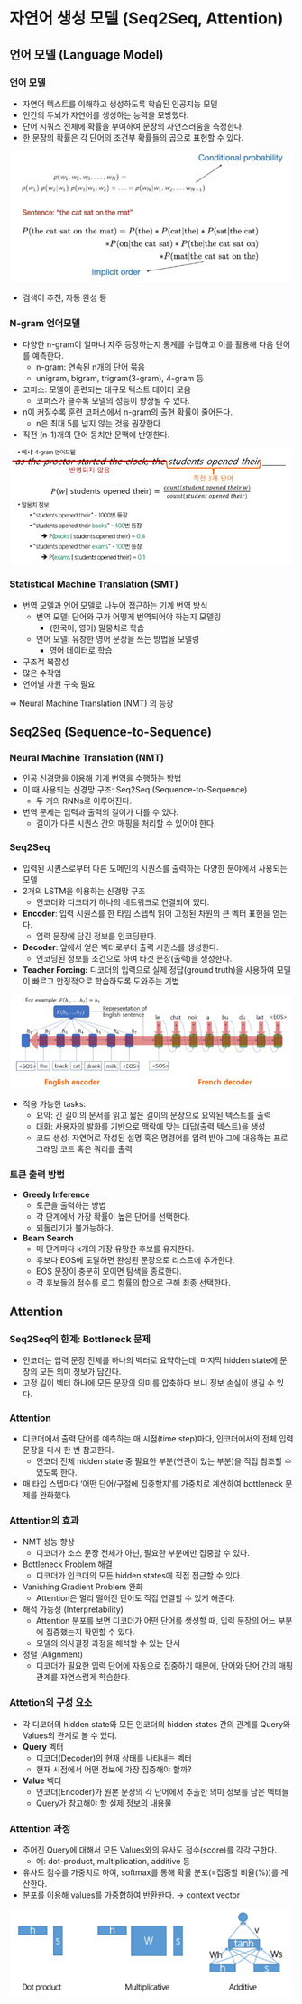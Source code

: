 # 자연어 생성 모델 (Seq2Seq, Attention)

## 언어 모델 (Language Model)

### 언어 모델

- 자연어 텍스트를 이해하고 생성하도록 학습된 인공지능 모델
- 인간의 두뇌가 자연어를 생성하는 능력을 모방했다.
- 단어 시쿼스 전체에 확률을 부여하여 문장의 자연스러움을 측정한다.
- 한 문장의 확률은 각 단어의 조건부 확률들의 곱으로 표현할 수 있다.

![언어 모델](../images/seq2seq-and-attention_1.png)

- 검색어 추천, 자동 완성 등

### N-gram 언어모델

- 다양한 n-gram이 얼마나 자주 등장하는지 통계를 수집하고 이를 활용해 다음 단어를 예측한다.
    - n-gram: 연속된 n개의 단어 묶음
    - unigram, bigram, trigram(3-gram), 4-gram 등
- 코퍼스: 모델이 훈련되는 대규모 텍스트 데이터 모음
    - 코퍼스가 클수록 모델의 성능이 향상될 수 있다.
- n이 커질수록 훈련 코퍼스에서 n-gram의 출현 확률이 줄어든다.
    - n은 최대 5를 넘지 않는 것을 권장한다.
- 직전 (n-1)개의 단어 뭉치만 문맥에 반영한다.

![N-gram 언어 모델](../images/seq2seq-and-attention_2.png)

### Statistical Machine Translation (SMT)

- 번역 모델과 언어 모델로 나누어 접근하는 기계 번역 방식
    - 번역 모델: 단어와 구가 어떻게 번역되어야 하는지 모델링
        - (한국어, 영어) 말뭉치로 학습
    - 언어 모델: 유창한 영어 문장을 쓰는 방법을 모델링
        - 영어 데이터로 학습
- 구조적 복잡성
- 많은 수작업
- 언어별 자원 구축 필요

⇒ Neural Machine Translation (NMT) 의 등장

## Seq2Seq (Sequence-to-Sequence)

### Neural Machine Translation (NMT)

- 인공 신경망을 이용해 기계 번역을 수행하는 방법
- 이 때 사용되는 신경망 구조: Seq2Seq (Sequence-to-Sequence)
    - 두 개의 RNNs로 이루어진다.
- 번역 문제는 입력과 출력의 길이가 다를 수 있다.
    - 길이가 다른 시퀀스 간의 매핑을 처리할 수 있어야 한다.

### Seq2Seq

- 입력된 시퀀스로부터 다른 도메인의 시퀀스를 출력하는 다양한 분야에서 사용되는 모델
- 2개의 LSTM을 이용하는 신경망 구조
    - 인코더와 디코더가 하나의 네트워크로 연결되어 있다.
- **Encoder**: 입력 시퀀스를 한 타임 스텝씩 읽어 고정된 차원의 큰 벡터 표현을 얻는다.
    - 입력 문장에 담긴 정보를 인코딩한다.
- **Decoder**: 앞에서 얻은 벡터로부터 출력 시퀀스를 생성한다.
    - 인코딩된 정보를 조건으로 하여 타겟 문장(출력)을 생성한다.
- **Teacher Forcing:** 디코더의 입력으로 실제 정답(ground truth)을 사용하여 모델이 빠르고 안정적으로 학습하도록 도와주는 기법

![Teacher Forcing](../images/seq2seq-and-attention_3.png)

- 적용 가능한 tasks:
    - 요약: 긴 길이의 문서를 읽고 짧은 길이의 문장으로 요약된 텍스트를 출력
    - 대화: 사용자의 발화를 기반으로 맥락에 맞는 대답(출력 텍스트)을 생성
    - 코드 생성: 자연어로 작성된 설명 혹은 명령어를 입력 받아 그에 대응하는 프로그래밍 코드 혹은 쿼리를 출력

### 토큰 출력 방법

- **Greedy Inference**
    - 토큰을 출력하는 방법
    - 각 단계에서 가장 확률이 높은 단어를 선택한다.
    - 되돌리기가 불가능하다.
- **Beam Search**
    - 매 단계마다 k개의 가장 유망한 후보를 유지한다.
    - 후보다 EOS에 도달하면 완성된 문장으로 리스트에 추가한다.
    - EOS 문장이 충분히 모이면 탐색을 종료한다.
    - 각 후보들의 점수를 로그 함률의 합으로 구해 최종 선택한다.

## Attention

### Seq2Seq의 한계: Bottleneck 문제

- 인코더는 입력 문장 전체를 하나의 벡터로 요약하는데, 마지막 hidden state에 문장의 모든 의미 정보가 담긴다.
- 고정 길이 벡터 하나에 모든 문장의 의미를 압축하다 보니 정보 손실이 생길 수 있다.

### Attention

- 디코더에서 출력 단어를 예측하는 매 시점(time step)마다, 인코더에서의 전체 입력 문장을 다시 한 번 참고한다.
    - 인코더 전체 hidden state 중 필요한 부분(연관이 있는 부분)을 직접 참조할 수 있도록 한다.
- 매 타입 스텝마다 ‘어떤 단어/구절에 집중할지’를 가중치로 계산하여 bottleneck 문제를 완화했다.

### Attention의 효과

- NMT 성능 향상
    - 디코더가 소스 문장 전체가 아닌, 필요한 부분에만 집중할 수 있다.
- Bottleneck Problem 해결
    - 디코더가 인코더의 모든 hidden states에 직접 접근할 수 있다.
- Vanishing Gradient Problem 완화
    - Attention은 멀리 떨어진 단어도 직접 연결할 수 있게 해준다.
- 해석 가능성 (Interpretability)
    - Attention 분포를 보면 디코더가 어떤 단어를 생성할 때, 입력 문장의 어느 부분에 집중했는지 확인할 수 있다.
    - 모델의 의사결정 과정을 해석할 수 있는 단서
- 정렬 (Alignment)
    - 디코더가 필요한 입력 단어에 자동으로 집중하기 때문에, 단어와 단어 간의 매핑 관계를 자연스럽게 학습한다.

### Attetion의 구성 요소

- 각 디코더의 hidden state와 모든 인코더의 hidden states 간의 관계를 Query와 Values의 관계로 볼 수 있다.
- **Query** 벡터
    - 디코더(Decoder)의 현재 상태를 나타내는 벡터
    - 현재 시점에서 어떤 정보에 가장 집중해야 할까?
- **Value** 벡터
    - 인코더(Encoder)가 원본 문장의 각 단어에서 추출한 의미 정보를 담은 벡터들
    - Query가 참고해야 할 실제 정보의 내용물

### Attention 과정

- 주어진 Query에 대해서 모든 Values와의 유사도 점수(score)를 각각 구한다.
    - 예: dot-product, multiplication, additive 등
- 유사도 점수를 가중치로 하여, softmax를 통해 확률 분포(=집중할 비율(%))를 계산한다.
- 분포를 이용해 values를 가중합하여 반환한다. → context vector

![유사도 점수 계산 방법](../images/seq2seq-and-attention_4.png)

